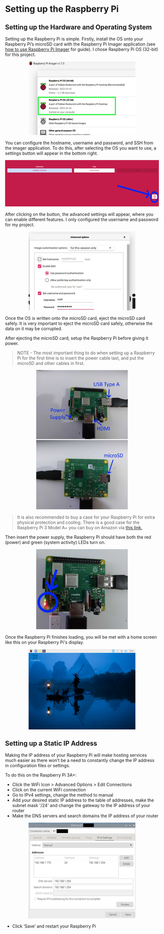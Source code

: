 # Setting up the Raspberry Pi

## Setting up the Hardware and Operating System

Setting up the Raspberry Pi is simple. Firstly, install the OS onto your Raspberry Pi’s microSD card with the Raspberry Pi Imager application (see [how to use Raspberry Pi Imager](https://www.youtube.com/watch?v=ntaXWS8Lk34) for guide). I chose Raspberry Pi OS (32-bit) for this project.

<p align="center">
<img src="./images/raspi_imger_os_select.jpg" alt="Selecting Raspberry Pi OS (32 bit)" width=350px>
</p>

You can configure the hostname, username and password, and SSH from the imager application. To do this, after selecting the OS you want to use, a settings button will appear in the bottom right.

<p align="center">
<img src="./images/raspi_imger_point_to_cog.jpg" alt="Raspberry Pi Imager Settings Button" height=151px>
</p>

After clicking on the button, the advanced settings will appear, where you can enable different features. I only configured the username and password for my project.

<p align="center">
<img src="./images/raspi_imger_advanced.jpg" alt="Raspberry Pi Imager Advanced Options" width=350px>
</p>

Once the OS is written onto the microSD card, eject the microSD card safely. It is very important to eject the microSD card safely, otherwise the data on it may be corrupted.

After ejecting the microSD card, setup the Raspberry Pi before giving it power.

> NOTE - The most important thing to do when setting up a Raspberry Pi for the first time is to insert the power cable last, and put the microSD and other cables in first.

<p align="center">
<img src="./images/raspi_setup_top.jpg" alt="Raspberry Pi Top View" width=300px>
<img src="./images/raspi_setup_bot.jpg" alt="Raspberry Pi Bottom View" width=300px>
</p>

> It is also recommended to buy a case for your Raspberry Pi for extra physical protection and cooling. There is a good case for the Raspberry Pi 3 Model A+ you can buy on Amazon via [this link.](https://www.amazon.co.uk/Raspberry-Aluminum-Ultra-Thin-Alloy-Heatsink/dp/B08BFB8QS6/ref=asc_df_B08BFB8QS6/?tag=googshopuk-21&linkCode=df0&hvadid=658810724323&hvpos=&hvnetw=g&hvrand=3659962211446783774&hvpone=&hvptwo=&hvqmt=&hvdev=c&hvdvcmdl=&hvlocint=&hvlocphy=9044952&hvtargid=pla-1363894499759&psc=1&gclid=CjwKCAjw7c2pBhAZEiwA88pOFzWT5GgPT_59DPp5gqEzLoQBbIBmA41JrAh2voncs7bLknlUxpmObBoCY-IQAvD_BwE)

Then insert the power supply, the Raspberry Pi should have both the red (power) and green (system activity) LEDs turn on.

<p align="center">
<img src="./images/raspi_setup_power_on.jpg" alt="Raspberry Pi Powered On" width=300px>
</p>

Once the Raspberry Pi finishes loading, you will be met with a home screen like this on your Raspberry Pi's display.

<p align="center">
<img src="./images/raspi_homescreen.jpg" alt="Raspberry Pi Default Home Screen" width=350px>
</p>

## Setting up a Static IP Address

Making the IP address of your Raspberry Pi will make hosting services much easier as there won’t be a need to constantly change the IP address in configuration files or settings.

To do this on the Raspberry Pi 3A+:

- Click the WiFi Icon > Advanced Options > Edit Connections
- Click on the current WiFi connection
- Go to IPv4 settings, change the method to manual
- Add your desired static IP address to the table of addresses, make the subnet mask '/24' and change the gateway to the IP address of your router
- Make the DNS servers and search domains the IP address of your router

<p align="center">
<img src="./images/raspi_wifi_settings.jpg" alt="Raspberry Pi Default Home Screen" width=350px>
</p>

- Click ‘Save’ and restart your Raspberry Pi